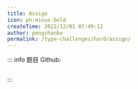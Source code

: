 ```yaml
---
title: Assign
icon: ph:minus-bold
createTime: 2022/12/01 07:49:12
author: pengzhanbo
permalink: /type-challenges/hard/assign/
---
```


::: info 题目
Github: []()

```ts

```

:::
